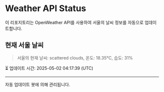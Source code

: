 
# Weather API Status

이 리포지토리는 OpenWeather API를 사용하여 서울의 날씨 정보를 자동으로 업데이트합니다.

## 현재 서울 날씨
> 서울의 현재 날씨: scattered clouds, 온도: 18.35°C, 습도: 31%

⏳ 업데이트 시간: 2025-05-02 04:17:39 (UTC)

---
자동 업데이트 봇에 의해 관리됩니다.
